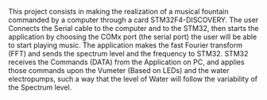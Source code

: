 This project consists in making the realization of a musical fountain commanded by a
computer through a card STM32F4-DISCOVERY.
The user Connects the Serial cable to the computer and to the STM32,
then starts the application by choosing the COMx port (the serial port)
the user will be able to start playing music.
The application makes the fast Fourier transform (FFT) and sends the spectrum level 
and the frequency to STM32.
STM32 receives the Commands (DATA) from the Application on PC, and applies those commands 
upon the Vumeter (Based on LEDs) and the water electropumps, such a way that the level of Water 
will follow the variability of the Spectrum level.